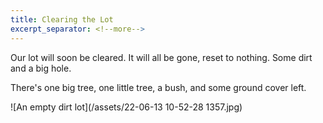 ```yaml
---
title: Clearing the Lot
excerpt_separator: <!--more-->
---
```


Our lot will soon be cleared. It will all be gone, reset to nothing. Some dirt and a big hole.

<!--more-->

There's one big tree, one little tree, a bush, and some ground cover left.

![An empty dirt lot](/assets/22-06-13 10-52-28 1357.jpg)